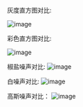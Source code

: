 灰度直方图对比:

![image](https://github.com/TK-R99/89----/blob/main/89-%E8%B0%A2%E9%80%B8%E5%87%A1-%E6%B9%96%E5%8D%97/%E7%AC%AC%E4%B8%89%E5%91%A8/hist_gray.png)

彩色直方图对比:

![image](https://github.com/TK-R99/89----/blob/main/89-%E8%B0%A2%E9%80%B8%E5%87%A1-%E6%B9%96%E5%8D%97/%E7%AC%AC%E4%B8%89%E5%91%A8/hist_color.png)

椒盐噪声对比:
![image](https://github.com/TK-R99/89----/blob/main/89-%E8%B0%A2%E9%80%B8%E5%87%A1-%E6%B9%96%E5%8D%97/%E7%AC%AC%E4%B8%89%E5%91%A8/lenna_PepperandSalt.png)


白噪声对比:
![image](https://github.com/TK-R99/89----/blob/main/89-%E8%B0%A2%E9%80%B8%E5%87%A1-%E6%B9%96%E5%8D%97/%E7%AC%AC%E4%B8%89%E5%91%A8/white_nosie.png)


高斯噪声对比：
![image](https://github.com/TK-R99/89----/blob/main/89-%E8%B0%A2%E9%80%B8%E5%87%A1-%E6%B9%96%E5%8D%97/%E7%AC%AC%E4%B8%89%E5%91%A8/gauss_noise.png)
